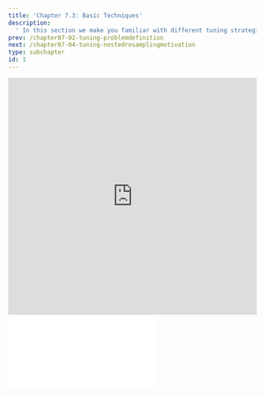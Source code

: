 ```yaml
---
title: 'Chapter 7.3: Basic Techniques'
description:
  ' In this section we make you familiar with different tuning strategies and discusse the advantages and disadvantages of the said strategies. In particular, grid search and random search are presented.'
prev: /chapter07-02-tuning-problemdefinition
next: /chapter07-04-tuning-nestedresamplingmotivation
type: subchapter
id: 1
---
```


<exercise id="1" title="Video Lecture">

<iframe width="100%" height="480" src="https://www.youtube.com/embed/A1cx4FkS0lw" frameborder="0" allow="accelerometer; autoplay; encrypted-media; gyroscope; picture-in-picture" allowfullscreen></iframe>

</exercise>

<exercise id="2" title="Slides">

<object data="pdfs/7/slides-tuning-basicalgos.pdf" type="application/pdf" style="width:100%;height:480px">
    <embed src="pdfs/7/slides-tuning-basicalgos.pdf" type="application/pdf" />
</object>

</exercise>
